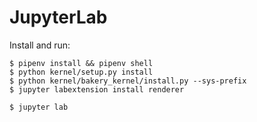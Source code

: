 # JupyterLab
Install and run:

```shell
$ pipenv install && pipenv shell
$ python kernel/setup.py install
$ python kernel/bakery_kernel/install.py --sys-prefix
$ jupyter labextension install renderer

$ jupyter lab
```